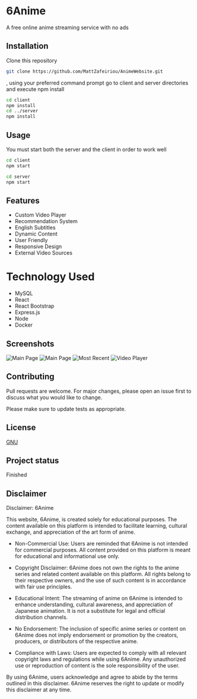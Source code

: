# 6Anime

A free online anime streaming service with no ads

## Installation

Clone this repository

```bash
git clone https://github.com/MattZafeiriou/AnimeWebsite.git
```

, using your preferred command prompt go to client and server directories and execute npm install

```bash
cd client
npm install
cd ../server
npm install
```

## Usage

You must start both the server and the client in order to work well

```bash
cd client
npm start
```
```bash
cd server
npm start
```

## Features
- Custom Video Player
- Recommendation System
- English Subtitles
- Dynamic Content
- User Friendly
- Responsive Design
- External Video Sources

# Technology Used
- MySQL
- React
- React Bootstrap
- Express.js
- Node
- Docker

## Screenshots
![Main Page](https://github.com/MattZafeiriou/AnimeWebsite/blob/main/Screenshots/Screenshot_1.jpg)
![Main Page](https://github.com/MattZafeiriou/AnimeWebsite/blob/main/Screenshots/Screenshot_2.jpg)
![Most Recent](https://github.com/MattZafeiriou/AnimeWebsite/blob/main/Screenshots/Screenshot_3.jpg)
![Video Player](https://github.com/MattZafeiriou/AnimeWebsite/blob/main/Screenshots/Screenshot_4.jpg)

## Contributing

Pull requests are welcome. For major changes, please open an issue first
to discuss what you would like to change.

Please make sure to update tests as appropriate.

## License

[GNU](https://github.com/MattZafeiriou/AnimeWebsite/blob/main/LICENSE)

## Project status
Finished

## Disclaimer
Disclaimer: 6Anime

This website, 6Anime, is created solely for educational purposes. The content available on this platform is intended to facilitate learning, cultural exchange, and appreciation of the art form of anime.

- Non-Commercial Use: Users are reminded that 6Anime is not intended for commercial purposes. All content provided on this platform is meant for educational and informational use only.

- Copyright Disclaimer: 6Anime does not own the rights to the anime series and related content available on this platform. All rights belong to their respective owners, and the use of such content is in accordance with fair use principles.

- Educational Intent: The streaming of anime on 6Anime is intended to enhance understanding, cultural awareness, and appreciation of Japanese animation. It is not a substitute for legal and official distribution channels.

- No Endorsement: The inclusion of specific anime series or content on 6Anime does not imply endorsement or promotion by the creators, producers, or distributors of the respective anime.

- Compliance with Laws: Users are expected to comply with all relevant copyright laws and regulations while using 6Anime. Any unauthorized use or reproduction of content is the sole responsibility of the user.

By using 6Anime, users acknowledge and agree to abide by the terms outlined in this disclaimer. 6Anime reserves the right to update or modify this disclaimer at any time.
